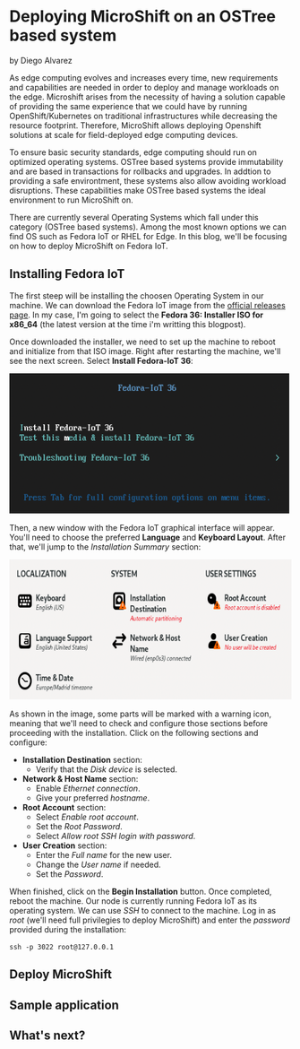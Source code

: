# Deploying MicroShift on an OSTree based system
by Diego Alvarez

As edge computing evolves and increases every time, new requirements and capabilities are needed in order to deploy and manage workloads on the edge. Microshift arises from the necessity of having a solution capable of providing the same experience that we could have by running OpenShift/Kubernetes on traditional infrastructures while decreasing the resource footprint. Therefore, MicroShift allows deploying Openshift solutions at scale for field-deployed edge computing devices.

To ensure basic security standards, edge computing should run on optimized operating systems. OSTree based systems provide immutability and are based in transactions for rollbacks and upgrades. In addtion to providing a safe environtment, these systems also allow avoiding workload disruptions. These capabilities make OSTree based systems the ideal environment to run MicroShift on. 

There are currently several Operating Systems which fall under this category (OSTree based systems). Among the most known options we can find OS such as Fedora IoT or RHEL for Edge. In this blog, we'll be focusing on how to deploy MicroShift on Fedora IoT.

## Installing Fedora IoT
The first steep will be installing the choosen Operating System in our machine. We can download the Fedora IoT image from the [official releases page](https://getfedora.org/en/iot/download/). In my case, I'm going to select the **Fedora 36: Installer ISO for x86_64** (the latest version at the time i'm writting this blogpost).

Once downloaded the installer, we need to set up the machine to reboot and initialize from that ISO image. Right after restarting the machine, we'll see the next screen. Select **Install Fedora-IoT 36**:

<img src="https://github.com/dialvare/MicroShift-OSTreeSystems-blog/blob/main/Fedora%20IoT%20Installer.png" width="500" height="250">

Then, a new window with the Fedora IoT graphical interface will appear. You'll need to choose the preferred **Language** and **Keyboard Layout**. After that, we'll jump to the *Installation Summary* section:

<img src="https://github.com/dialvare/MicroShift-OSTreeSystems-blog/blob/main/Installation%20Summary.png" width="700" height="250">

As shown in the image, some parts will be marked with a warning icon, meaning that we'll need to check and configure those sections before proceeding with the installation. Click on the following sections and configure:
- **Installation Destination** section:
  - Verify that the *Disk device* is selected.
- **Network & Host Name** section:
  - Enable *Ethernet connection*.
  - Give your preferred *hostname*.
- **Root Account** section:
  - Select *Enable root account*.
  - Set the *Root Password*.
  - Select *Allow root SSH login with password*.
- **User Creation** section:
  - Enter the *Full name* for the new user.
  - Change the *User name* if needed.
  - Set the *Password*.

When finished, click on the **Begin Installation** button. Once completed, reboot the machine. Our node is currently running Fedora IoT as its operating system. We can use *SSH* to connect to the machine. Log in as *root* (we'll need full privilegies to deploy MicroShift) and enter the *password* provided during the installation:

````
ssh -p 3022 root@127.0.0.1
````

## Deploy MicroShift

## Sample application 

## What's next?
